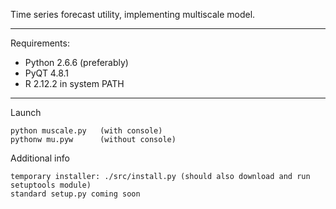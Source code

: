Time series forecast utility, implementing multiscale model.

---

Requirements:

* Python 2.6.6 (preferably)
* PyQT 4.8.1
* R 2.12.2 in system PATH

---

Launch

    python muscale.py   (with console)
    pythonw mu.pyw      (without console)

Additional info

    temporary installer: ./src/install.py (should also download and run setuptools module)
    standard setup.py coming soon